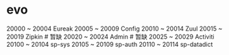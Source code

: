 # evo
20000 ~ 20004 Eureak
20005 ~ 20009 Config
20010 ~ 20014 Zuul
20015 ~ 20019 Zipkin # 暂缺
20020 ~ 20024 Admin # 暂缺
20025 ~ 20029 Activiti
20100 ~ 20104 sp-sys
20105 ~ 20109 sp-auth
20110 ~ 20114 sp-datadict
